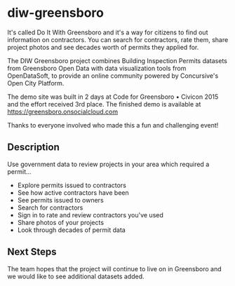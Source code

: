 # diw-greensboro

It's called Do It With Greensboro and it's a way for citizens to find out information on contractors.
You can search for contractors, rate them, share project photos and see decades worth of permits they applied for.

The DIW Greensboro project combines Building Inspection Permits datasets from Greensboro Open Data with data visualization tools from OpenDataSoft, to provide an online community powered by Concursive's Open City Platform.

The demo site was built in 2 days at Code for Greensboro • Civicon 2015 and the effort received 3rd place.
The finished demo is available at https://greensboro.onsocialcloud.com

Thanks to everyone involved who made this a fun and challenging event!


## Description

Use government data to review projects in your area which required a permit...

* Explore permits issued to contractors
* See how active contractors have been
* See permits issued to owners
* Search for contractors
* Sign in to rate and review contractors you've used
* Share photos of your projects
* Look through decades of permit data


## Next Steps

The team hopes that the project will continue to live on in Greensboro and we would like to see additional datasets added.
